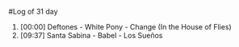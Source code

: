 #Log of 31 day

1. [00:00] Deftones - White Pony - Change (In the House of Flies)
1. [09:37] Santa Sabina - Babel - Los Sueños
